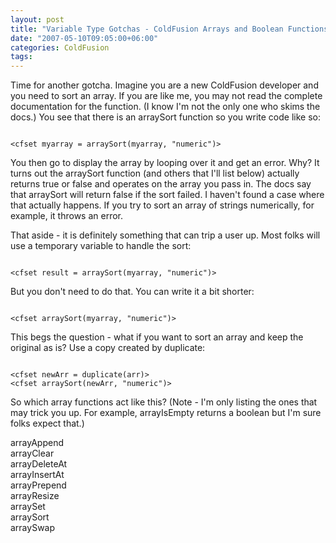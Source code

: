```yaml
---
layout: post
title: "Variable Type Gotchas - ColdFusion Arrays and Boolean Functions"
date: "2007-05-10T09:05:00+06:00"
categories: ColdFusion 
tags: 
---
```


Time for another gotcha. Imagine you are a new ColdFusion developer and you need to sort an array. If you are like me, you may not read the complete documentation for the function. (I know I'm not the only one who skims the docs.) You see that there is an arraySort function so you write code like so:

<code>
&lt;cfset myarray = arraySort(myarray, "numeric")&gt;
</code>

You then go to display the array by looping over it and get an error. Why? It turns out the arraySort function (and others that I'll list below) actually returns true or false and operates on the array you pass in. The docs say that arraySort will return false if the sort failed. I haven't found a case where that actually happens. If you try to sort an array of strings numerically, for example, it throws an error.

That aside - it is definitely something that can trip a user up. Most folks will use a temporary variable to handle the sort:

<code>
&lt;cfset result = arraySort(myarray, "numeric")&gt;
</code>

But you don't need to do that. You can write it a bit shorter:

<code>
&lt;cfset arraySort(myarray, "numeric")&gt;
</code>

This begs the question - what if you want to sort an array and keep the original as is? Use a copy created by duplicate:

<code>
&lt;cfset newArr = duplicate(arr)&gt;
&lt;cfset arraySort(newArr, "numeric")&gt;
</code>

So which array functions act like this? (Note - I'm only listing the ones that may trick you up. For example, arrayIsEmpty returns a boolean but I'm sure folks expect that.)

arrayAppend<br>
arrayClear<br>
arrayDeleteAt<br>
arrayInsertAt<br>
arrayPrepend<br>
arrayResize<br>
arraySet<br>
arraySort<br>
arraySwap<br>